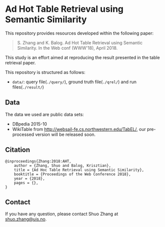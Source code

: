 # Ad Hot Table Retrieval using Semantic Similarity
This repository provides resources developed within the following paper:

> S. Zhang and K. Balog. Ad Hot Table Retrieval using Semantic Similarity. In the Web conf (WWW'18), April 2018.

This study is an effort aimed at reproducing the result presented in the table retrieval paper.

This repository is structured as follows:

- `data/`: query file(`./query/`), ground truth file(`./qrel/`) and run files(`./result/`)


## Data
The data we used are public data sets:
- DBpedia 2015-10
- WikiTable from http://websail-fe.cs.northwestern.edu/TabEL/, our pre-processed version will be released soon.


## Citation
```
@inproceedings{Zhang:2018:AHT,
    author = {Zhang, Shuo and Balog, Krisztian},
    title = {Ad Hoc Table Retrieval using Semantic Similarity},
    booktitle = {Proceedings of the Web Conference 2018},
    year = {2018},
    pages = {},
}
```

## Contact
If you have any question, please contact Shuo Zhang at shuo.zhang@uis.no.


 
